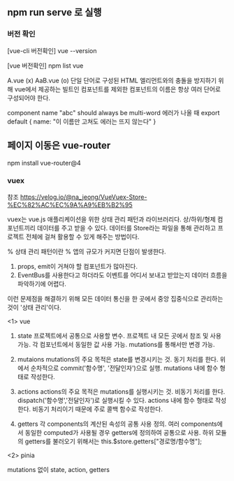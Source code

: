 ## npm run serve 로 실행

### 버전 확인
[vue-cli 버전확인]
vue --version

[vue 버전확인]
npm list vue

A.vue (x) AaB.vue (o)
단일 단어로 구성된 HTML 엘리먼트와의 충돌을 방지하기 위해 vue에서 제공하는 빌트인 컴포넌트를 제외한 컴포넌트의 이름은 항상 여러 단어로 구성되어야 한다.

component name "abc" should always be multi-word 에러가 나올 때 
export default {
  name: "이 이름만 고쳐도 에러는 뜨지 않는다"
}

## 페이지 이동은 vue-router

npm install vue-router@4

### vuex

참조
https://velog.io/@na_jeong/VueVuex-Store-%EC%82%AC%EC%9A%A9%EB%B2%95

vuex는 vue.js 애플리케이션을 위한 상태 관리 패턴과 라이브러리다.
상/하위/형제 컴포넌트끼리 데이터를 주고 받을 수 있다.
데이터를 Store라는 파일을 통해 관리하고 프로젝트 전체에 걸쳐 활용할 수 있게 해주는 방법이다.

% 상태 관리 패턴이란 %
앱의 규모가 커지면 단점이 발생한다.
1. props, emit이 거쳐야 할 컴포넌트가 많아진다.
2. EventBus를 사용한다고 하더라도 이벤트를 어디서 보내고 받았는지 데이터 흐름을 파악하기에 어렵다.

이런 문제점을 해결하기 위해 모든 데이터 통신을 한 곳에서 중앙 집중식으로 관리하는 것이 '상태 관리'이다.

<1> vue

1. state
프로젝트에서 공통으로 사용할 변수.
프로젝트 내 모든 곳에서 참조 및 사용 가능.
각 컴포넌트에서 동일한 값 사용 가능.
mutations를 통해서만 변경 가능.

2. mutaions
mutations의 주요 목적은 state를 변경시키는 것.
동기 처리를 한다. 위에서 순차적으로
commit('함수명', '전달인자')으로 실행.
mutations 내에 함수 형태로 작성한다.

3. actions
actions의 주요 목적은 mutations를 실행시키는 것.
비동기 처리를 한다.
dispatch('함수명','전달인자')로 실행시킬 수 있다.
actions 내에 함수 형태로 작성한다.
비동기 처리이기 때문에 주로 콜백 함수로 작성한다.

4. getters
각 components의 계산된 속성의 공통 사용 정의.
여러 components에서 동일한 computed가 사용될 경우 getters에 정의하여 공통으로 사용.
하위 모듈의 getters를 불러오기 위해서는 this.$store.getters["경로명/함수명"];

<2> pinia

mutations 없이 state, action, getters